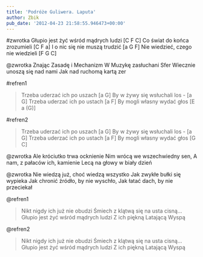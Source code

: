 ```yaml
---
title: 'Podróże Guliwera. Laputa'
author: Zbik
pub_date: '2012-04-23 21:58:55.946473+00:00'
---
```


#zwrotka
Głupio jest żyć wśród mądrych ludzi [C F C]
Co świat do końca zrozumieli [C F a]
I o nic się nie muszą trudzić [a G F]
Nie wiedzieć, czego nie wiedzieli [F G C]

@zwrotka
Znając Zasadę i Mechanizm
W Muzykę zasłuchani Sfer
Wiecznie unoszą się nad nami
Jak nad ruchomą kartą zer

#refren1
>Trzeba uderzać ich po uszach [a G]
>By w żywy się wsłuchali los - [a G]
>Trzeba uderzać ich po ustach [a F]
>By mogli własny wydać głos [E a (G)]

#refren2
>Trzeba uderzać ich po uszach [a G]
>By w żywy się wsłuchali los - [a G]
>Trzeba uderzać ich po ustach [a F]
>By mogli własny wydać głos [G C]

@zwrotka
Ale króciutko trwa ocknienie
Nim wrócą we wszechwiedny sen,
A nam, z pałaców ich, kamienie
Lecą na głowy w biały dzień

@zwrotka
Nie wiedzą już, choć wiedzą wszystko
Jak zwykłe bułki się wypieka
Jak chronić źródło, by nie wyschło,
Jak łatać dach, by nie przeciekał

@refren1
>Nikt nigdy ich już nie obudzi
>Śmiech z klątwą się na usta cisną...
>Głupio jest żyć wśród mądrych ludzi
>Z ich piękną Latającą Wyspą

@refren2
>Nikt nigdy ich już nie obudzi
>Śmiech z klątwą się na usta cisną...
>Głupio jest żyć wśród mądrych ludzi
>Z ich piękną Latającą Wyspą
